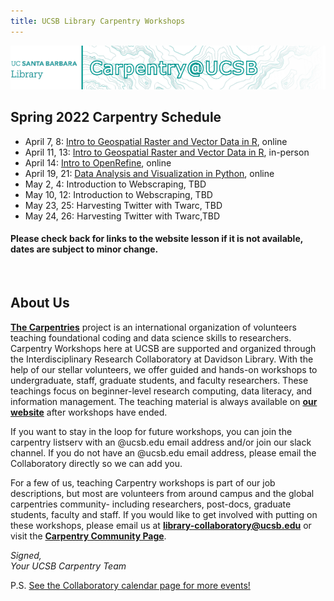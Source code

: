 ```yaml
---
title: UCSB Library Carpentry Workshops
---
```

![carpentry logo](fig/banner-carpentry.png)

## Spring 2022 Carpentry Schedule
- April 7, 8: [Intro to Geospatial Raster and Vector Data in R](https://ucsbcarpentry.github.io/2022-04-07-ucsb-r-geospatial/), online
- April 11, 13: [Intro to Geospatial Raster and Vector Data in R](https://ucsbcarpentry.github.io/2022-04-11-ucsb-r-geospatial/), in-person
- April 14: [Intro to OpenRefine](https://ucsbcarpentry.github.io/2022-04-14-ucsb-openrefine/), online
- April 19, 21: [Data Analysis and Visualization in Python](https://ucsbcarpentry.github.io/2022-04-19-ucsb-python/), online
- May 2, 4: Introduction to Webscraping, TBD
- May 10, 12: Introduction to Webscraping, TBD
- May 23, 25: Harvesting Twitter with Twarc, TBD
- May 24, 26: Harvesting Twitter with Twarc,TBD


#### Please check back for links to the website lesson if it is not available, dates are subject to minor change.

<br />

## About Us
**[The Carpentries](https://carpentries.org/)** project is an international organization of volunteers teaching foundational coding and data science skills to researchers. Carpentry Workshops here at UCSB are supported and organized through the Interdisciplinary Research Collaboratory at Davidson Library.
With the help of our stellar volunteers, we offer guided and hands-on workshops to undergraduate, staff, graduate students, and faculty researchers. These teachings focus on beginner-level research computing, data literacy, and information management. The teaching material is always available on **[our website](https://ucsbcarpentry.github.io/past-workshops)** after workshops have ended.

If you want to stay in the loop for future workshops, you can join the carpentry listserv with an @ucsb.edu email address and/or join our slack channel. If you do not have an @ucsb.edu email address, please email the Collaboratory directly so we can add you.

For a few of us, teaching Carpentry workshops is part of our job descriptions, but most are volunteers from around campus and the global carpentries community- including researchers, post-docs, graduate students, faculty and staff. If you would like to get involved with putting on these workshops, please email us at **library-collaboratory@ucsb.edu** or visit the **[Carpentry Community Page](https://ucsbcarpentry.github.io/community/instructors)**.

*Signed,*
<br>
*Your UCSB Carpentry Team*

P.S. [See the Collaboratory calendar page for more events!](https://www.library.ucsb.edu/events-exhibitions?location=All&series=1218)
